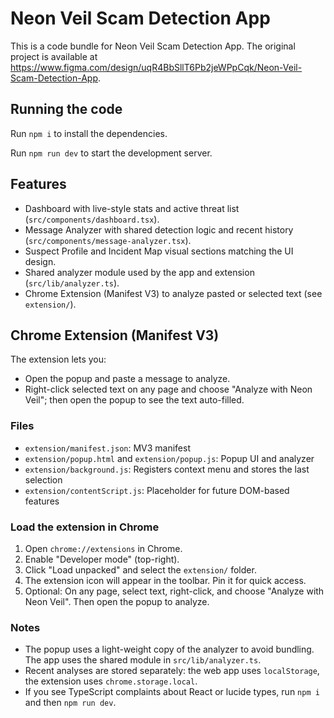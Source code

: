 # Neon Veil Scam Detection App

This is a code bundle for Neon Veil Scam Detection App. The original project is available at https://www.figma.com/design/uqR4BbSllT6Pb2jeWPpCqk/Neon-Veil-Scam-Detection-App.

## Running the code

Run `npm i` to install the dependencies.

Run `npm run dev` to start the development server.

## Features

- Dashboard with live-style stats and active threat list (`src/components/dashboard.tsx`).
- Message Analyzer with shared detection logic and recent history (`src/components/message-analyzer.tsx`).
- Suspect Profile and Incident Map visual sections matching the UI design.
- Shared analyzer module used by the app and extension (`src/lib/analyzer.ts`).
- Chrome Extension (Manifest V3) to analyze pasted or selected text (see `extension/`).

## Chrome Extension (Manifest V3)

The extension lets you:

- Open the popup and paste a message to analyze.
- Right-click selected text on any page and choose "Analyze with Neon Veil"; then open the popup to see the text auto-filled.

### Files

- `extension/manifest.json`: MV3 manifest
- `extension/popup.html` and `extension/popup.js`: Popup UI and analyzer
- `extension/background.js`: Registers context menu and stores the last selection
- `extension/contentScript.js`: Placeholder for future DOM-based features

### Load the extension in Chrome

1. Open `chrome://extensions` in Chrome.
2. Enable "Developer mode" (top-right).
3. Click "Load unpacked" and select the `extension/` folder.
4. The extension icon will appear in the toolbar. Pin it for quick access.
5. Optional: On any page, select text, right-click, and choose "Analyze with Neon Veil". Then open the popup to analyze.

### Notes

- The popup uses a light-weight copy of the analyzer to avoid bundling. The app uses the shared module in `src/lib/analyzer.ts`.
- Recent analyses are stored separately: the web app uses `localStorage`, the extension uses `chrome.storage.local`.
- If you see TypeScript complaints about React or lucide types, run `npm i` and then `npm run dev`.